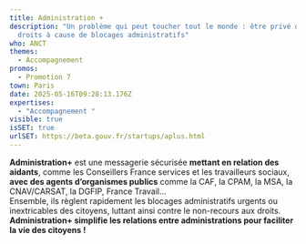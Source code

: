```yaml
---
title: Administration +
description: "Un problème qui peut toucher tout le monde : être privé de ses
  droits à cause de blocages administratifs"
who: ANCT
themes:
  - Accompagnement
promos:
  - Promotion 7
town: Paris
date: 2025-05-16T09:28:13.176Z
expertises:
  - "Accompagnement "
visible: true
isSET: true
urlSET: https://beta.gouv.fr/startups/aplus.html
---
```

**Administration+** est une messagerie sécurisée **mettant en relation des aidants**, comme les Conseillers France services et les travailleurs sociaux, **avec des agents d’organismes publics** comme la CAF, la CPAM, la MSA, la CNAV/CARSAT, la DGFIP, France Travail…\
Ensemble, ils règlent rapidement les blocages administratifs urgents ou inextricables des citoyens, luttant ainsi contre le non-recours aux droits.\
**Administration+ simplifie les relations entre administrations pour faciliter la vie des citoyens !**